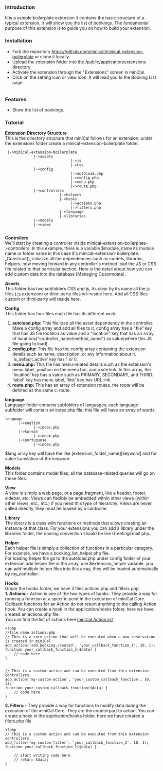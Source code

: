 ### Introduction
It is a sample boilerplate extension it contains the basic structure of a typical extension. It will show you the list of bookings. The fundamental purpose of this extension is to guide you on how to build your extension.

### Installation
* Fork the repository https://github.com/minical/minical-extension-boilerplate or clone it locally. 
* Upload the extension folder into the /public/application/extensions directory.
* Activate the extension through the "Extensions" screen in miniCal.
* Click on the setting icon or view icon. It will lead you to the Booking List page.

<img src="https://snipboard.io/zWSbQi.jpg" alt=""> 

### Features
* Show the list of bookings.

### Tutorial
**Extension Directory Structure**<br/>
This is the directory structure that miniCal follows for an extension, under the extensions folder create a minical-extension-boilerplate folder. 
```
 |->minical-extension-boilerplate
			 |->assets
                              |->js
                              |->css
			 |->config
                              |->autoload.php
                              |->config.php
                              |->menu.php
                              |->route.php
			 |->controllers
                         |->helpers
                         |->hooks
                              |->actions.php
                              |->filters.php
                         |->language
                         |->libraries
			 |->models
			 |->views
			
```
**Controllers**<br/>
We’ll start by creating a controller inside minical-extension-boilerplate->controllers. In this example, there is a variable $module_name its module name or folder name in this case it's minical-extension-boilerplate. _Construct(), initialize all the dependencies such as models, libraries, helpers. now moving forward in any controller's method load the JS or CSS file related to that particular section. Here is the detail about how you can add custom data into the database [Managing Customdata].

**Assets**<br/>
This folder has two subfolders CSS and js, As clear by its name all the js files (.js extension) or third-party files will reside here. And all CSS files custom or third-party will reside here.

**Config**<br/>
This folder has four files each file has its different work.
1. **autoload.php:** This file load all the asset dependency in the controller. Make a config array and add all files to it, config array has a "file" key that has JS file location as value and a "location" key that has an array of locations("controller_name/method_name") as value(where this JS file going to load).
2. **config.php:** This file has the config array containing the extension details such as name, description, or any information about it. 'is_default_active' key has 1 or 0.
3. **menu.php:** This file has menu-related details such as the extension's menu label, position on the menu bar, and route link. In this array, the 'location' key has a value such as PRIMARY, SECONDARY, and THIRD. 'label' key has menu label, 'link' key has URL link.
4. **route.php:** This has an array of extension routes, the route will be defined as the same ci route.

**language**<br/>
Language folder contains subfolders of languages, each language subfolder will contain an index.php file, this file will have an array of words.
```
language
      |->english
             |->index.php
      |->korean
             |->index.php
      |->portuguese 
             |->index.php

```
$lang array key will have the like [extension_folder_name][keyword] and for value translation of the keyword. 

**Models**<br/>
This folder contains model files, all the database-related queries will go on these files.

**View**<br/>
A view is simply a web page, or a page fragment, like a header, footer, sidebar, etc. Views can flexibly be embedded within other views (within other views, etc., etc.) if you need this type of hierarchy.
Views are never called directly, they must be loaded by a controller. 


**Library**<br/>
The library is a class with functions or methods that allows creating an instance of that class.
For your extensions you can add a library under the libraries folder, the naming convention should be like GreetingEmail.php.

**Helper**<br/>
Each helper file is simply a collection of functions in a particular category. For example, we have a booking_list_helper.php file. 
<br/>For loading helper file go to the autoload.php under config folder of your extension add helper file in the array, use $extension_helper variable.
you can add multiple helper files into this array, they will be loaded automatically by my_controller. 


**Hooks**<br/>
Under the hooks folder, we have 2 files actions.php and filters.php<br/>
**1. Actions:-** 
Action is one of the two types of hooks. They provide a way for running a function at a specific point in the execution of miniCal Core. Callback functions for an Action do not return anything to the calling Action hook. You can create a hook in the application/hooks folder,
here we have created an actions.php file.
<br>You can find the list of actions here [miniCal Action list](https://github.com/minical/minical/wiki/The-list-of-the-miniCal-actions) 
```
<?php
//file name actions.php
// This is a core action that will be executed when a new reservation is created in miniCal
add_action('add.booking.created', 'your_callback_function_1', 10, 1);
function your_callback_function_1($data) {
    // code here
}


// This is a custom action and can be executed from this extension controllers.
add_action('my-custom-action', 'your_custom_callback_function', 10, 1);
function your_custom_callback_function($data) {
    // code here
}
```
**2. Filters:-**
They provide a way for functions to modify data during the execution of the miniCal Core. They are the counterpart to action.
You can create a hook in the application/hooks folder,
here we have created a filers.php file.

```
<?php
// This is a custom action and can be executed from this extension controllers.
add_filter('my-custom-filter', 'your_callback_function_2', 10, 1);
function your_callback_function_2($data) {
    
    // start writing code here
    // return $data;
}
```

